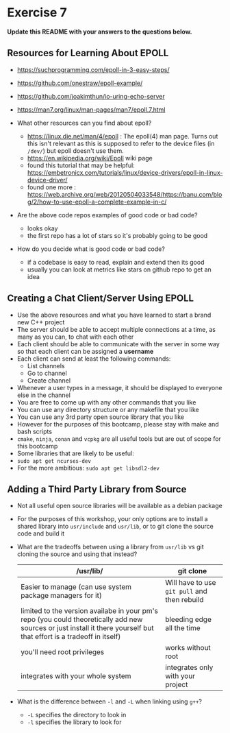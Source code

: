 # Exercise 7

**Update this README with your answers to the questions below.**

## Resources for Learning About EPOLL

- https://suchprogramming.com/epoll-in-3-easy-steps/ 
- https://github.com/onestraw/epoll-example/
- https://github.com/joakimthun/io-uring-echo-server
- https://man7.org/linux/man-pages/man7/epoll.7.html
- What other resources can you find about epoll?
  - https://linux.die.net/man/4/epoll : The epoll(4) man page. Turns out this isn't relevant as this is supposed to refer to the device files (in `/dev/`) but epoll doesn't use them. 
  - https://en.wikipedia.org/wiki/Epoll wiki page
  - found this tutorial that may be helpful: https://embetronicx.com/tutorials/linux/device-drivers/epoll-in-linux-device-driver/
  - found one more : https://web.archive.org/web/20120504033548/https://banu.com/blog/2/how-to-use-epoll-a-complete-example-in-c/

- Are the above code repos examples of good code or bad code?
  - looks okay
  - the first repo has a lot of stars so it's probably going to be good
- How do you decide what is good code or bad code?
  - if a codebase is easy to read, explain and extend then its good
  - usually you can look at metrics like stars on github repo to get an idea


## Creating a Chat Client/Server Using EPOLL

- Use the above resources and what you have learned to start a brand new C++ 
  project
- The server should be able to accept multiple connections at a time, as many
  as you can, to chat with each other
- Each client should be able to communicate with the server in some way so 
  that each client can be assigned a **username**
- Each client can send at least the following commands:
  - List channels
  - Go to channel
  - Create channel
- Whenever a user types in a message, it should be displayed to everyone else 
  in the channel
- You are free to come up with any other commands that you like
- You can use any directory structure or any makefile that you like
- You can use any 3rd party open source library that you like
- However for the purposes of this bootcamp, please stay with make and bash 
  scripts
- `cmake`, `ninja`, `conan` and `vcpkg` are all useful tools but are out of 
  scope for this bootcamp
- Some libraries that are likely to be useful:
- `sudo apt get ncurses-dev`
- For the more ambitious: `sudo apt get libsdl2-dev`

## Adding a Third Party Library from Source

- Not all useful open source libraries will be available as a debian package
- For the purposes of this workshop, your only options are to install a 
  shared library into `usr/include` and `usr/lib`, or to git clone
  the source code and build it
- What are the tradeoffs between using a library from `usr/lib` vs git cloning
  the source and using that instead?

  |/usr/lib/|git clone|
  |-|-|
  |Easier to manage (can use system package managers for it)|Will have to use `git pull` and then rebuild|
  |limited to the version availabe in your pm's repo (you could theoretically add new sources or just install it there yourself but that effort is a tradeoff in itself)|bleeding edge all the time|
  |you'll need root privileges|works without root|
  |integrates with your whole system|integrates only with your project|
- What is the difference between `-l` and `-L` when linking using `g++`?
  - `-L` specifies the directory to look in
  - `-l` specifies the library to look for